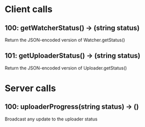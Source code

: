 # Client calls

## 100: getWatcherStatus() -> (string status)
Return the JSON-encoded version of Watcher.getStatus()

## 101: getUploaderStatus() -> (string status)
Return the JSON-encoded version of Uploader.getStatus()

# Server calls

## 100: uploaderProgress(string status) -> ()
Broadcast any update to the uploader status
